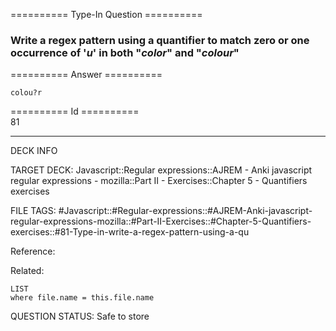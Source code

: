 ========== Type-In Question ==========

###  Write a regex pattern using a quantifier to match zero or one occurrence of '_u_' in both "_color_" and "_colour_"  

========== Answer ==========  

`colou?r`

========== Id ==========  
81

---

DECK INFO

TARGET DECK: Javascript::Regular expressions::AJREM - Anki javascript regular expressions - mozilla::Part II - Exercises::Chapter 5 - Quantifiers exercises

FILE TAGS: #Javascript::#Regular-expressions::#AJREM-Anki-javascript-regular-expressions-mozilla::#Part-II-Exercises::#Chapter-5-Quantifiers-exercises::#81-Type-in-write-a-regex-pattern-using-a-qu

Reference:

Related:

```dataview
LIST
where file.name = this.file.name
```


QUESTION STATUS: Safe to store
